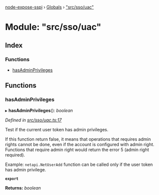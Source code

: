 [node-expose-sspi](../README.md) › [Globals](../globals.md) › ["src/sso/uac"](_src_sso_uac_.md)

# Module: "src/sso/uac"

## Index

### Functions

* [hasAdminPrivileges](_src_sso_uac_.md#hasadminprivileges)

## Functions

###  hasAdminPrivileges

▸ **hasAdminPrivileges**(): *boolean*

*Defined in [src/sso/uac.ts:17](https://github.com/jlguenego/node-expose-sspi/blob/7ca1305/src/sso/uac.ts#L17)*

Test if the current user token has admin privileges.

If this function return false, it means that operations that
requires admin rights cannot be done, even if the account is
configured with admin right. Functions that require admin right
would return the error 5 (admin right required).

Example: `netapi.NetUserAdd` function can be called only
if the user token has admin privilege.

**`export`** 

**Returns:** *boolean*
